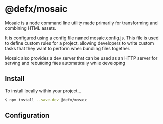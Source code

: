 # @defx/mosaic

Mosaic is a node command line utility made primarily for transforming and combining HTML assets.

It is configured using a config file named mosaic.config.js. This file is used to define custom rules for a project, allowing developers to write custom tasks that they want to perform when bundling files together.

Mosaic also provides a dev server that can be used as an HTTP server for serving and rebuilding files automatically while developing

## Install

To install locally within your project...

```bash
$ npm install --save-dev @defx/mosaic
```

## Configuration
